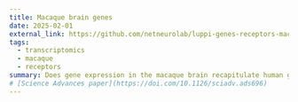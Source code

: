```yaml
---
title: Macaque brain genes
date: 2025-02-01
external_link: https://github.com/netneurolab/luppi-genes-receptors-macaque
tags:
  - transcriptomics
  - macaque
  - receptors
summary: Does gene expression in the macaque brain recapitulate human gene expression? Does it recapitulate macaque receptor density? 
# [Science Advances paper](https://doi.com/10.1126/sciadv.ads696)
---
```

<!--more-->
